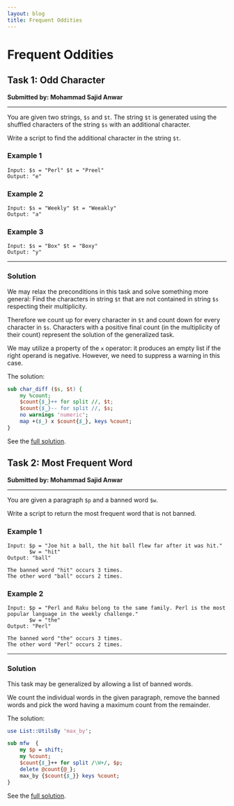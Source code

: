 ```yaml
---
layout: blog
title: Frequent Oddities
---
```

# Frequent Oddities

## Task 1: Odd Character
**Submitted by: Mohammad Sajid Anwar**

---
You are given two strings, `$s` and `$t`.
The string `$t` is generated using the shuffled characters of the string `$s` with an additional character.

Write a script to find the additional character in the string `$t`.

### Example 1
```
Input: $s = "Perl" $t = "Preel"
Output: "e"
```
### Example 2
```
Input: $s = "Weekly" $t = "Weeakly"
Output: "a"
```
### Example 3
```
Input: $s = "Box" $t = "Boxy"
Output: "y"
```
---
### Solution
We may relax the preconditions in this task and solve something more general:
Find the characters in string `$t` that are not contained in string `$s` respecting their multiplicity.

Therefore we count up for every character in `$t` and count down for every character in `$s`.
Characters with a positive final count (in the multiplicity of their count) represent the solution of the generalized task.

We may utilize a property of the `x` operator: it produces an empty list if the right operand is negative.
However, we need to suppress a warning in this case.

The solution:
```perl
sub char_diff ($s, $t) {
    my %count;
    $count{$_}++ for split //, $t;
    $count{$_}-- for split //, $s;
    no warnings 'numeric';
    map +($_) x $count{$_}, keys %count;
}
```
See the [full solution](https://github.com/manwar/perlweeklychallenge-club/blob/master/challenge-255/jo-37/perl/ch-1.pl).
## Task 2: Most Frequent Word
**Submitted by: Mohammad Sajid Anwar**

---
You are given a paragraph `$p` and a banned word `$w`.

Write a script to return the most frequent word that is not banned.

### Example 1
```
Input: $p = "Joe hit a ball, the hit ball flew far after it was hit."
       $w = "hit"
Output: "ball"

The banned word "hit" occurs 3 times.
The other word "ball" occurs 2 times.
```
### Example 2
```
Input: $p = "Perl and Raku belong to the same family. Perl is the most popular language in the weekly challenge."
       $w = "the"
Output: "Perl"

The banned word "the" occurs 3 times.
The other word "Perl" occurs 2 times.
```
---
### Solution
This task may be generalized by allowing a list of banned words.

We count the individual words in the given paragraph, remove the banned words and pick the word having a maximum count from the remainder.

The solution:
```perl
use List::UtilsBy 'max_by';

sub mfw  {
    my $p = shift;
    my %count;
    $count{$_}++ for split /\W+/, $p;
    delete @count{@_}; 
    max_by {$count{$_}} keys %count;
}
```
See the [full solution](https://github.com/manwar/perlweeklychallenge-club/blob/master/challenge-255/jo-37/perl/ch-2.pl).
